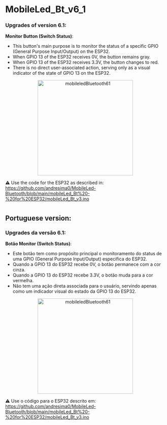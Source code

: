 # MobileLed_Bt_v6_1

### Upgrades of version 6.1:

**Monitor Button (Switch Status)**:
   - This button's main purpose is to monitor the status of a specific GPIO (General Purpose Input/Output) on the ESP32.
   - When GPIO 13 of the ESP32 receives 0V, the button remains gray.
   - When GPIO 13 of the ESP32 receives 3.3V, the button changes to red.
   - There is no direct user-associated action, serving only as a visual indicator of the state of GPIO 13 on the ESP32.
  
<p align="center">
  <img src="https://github.com/andresima0/MobileLed-Bluetooth/assets/111400782/fc3386fc-c72c-49a8-98e8-4d21dcbdc81e"
    alt="mobileledBluetooth61" width="300">
</p>

:warning: Use the code for the ESP32 as described in: https://github.com/andresima0/MobileLed-Bluetooth/blob/main/mobileLed_Bt%20-%20for%20ESP32/mobileLed_Bt_v3.ino
#

## Portuguese version:

### Upgrades da versão 6.1:

**Botão Monitor (Switch Status)**:
   - Este botão tem como propósito principal o monitoramento do status de uma GPIO (General Purpose Input/Output) específica do ESP32.
   - Quando a GPIO 13 do ESP32 recebe 0V, o botão permanece com a cor cinza.
   - Quando a GPIO 13 do ESP32 recebe 3.3V, o botão muda para a cor vermelha.
   - Não tem uma ação direta associada para o usuário, servindo apenas como um indicador visual do estado da GPIO 13 do ESP32.

<p align="center">
  <img src="https://github.com/andresima0/MobileLed-Bluetooth/assets/111400782/fc3386fc-c72c-49a8-98e8-4d21dcbdc81e"
    alt="mobileledBluetooth61" width="300">
</p>

:warning:  Use o código para o ESP32 descrito em: https://github.com/andresima0/MobileLed-Bluetooth/blob/main/mobileLed_Bt%20-%20for%20ESP32/mobileLed_Bt_v3.ino

